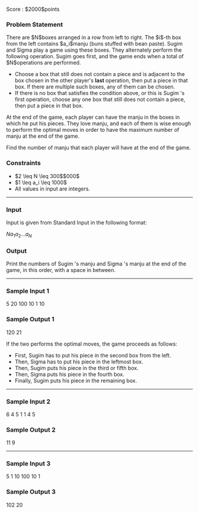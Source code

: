 
<div>

<span>

<span>

<p>
Score : $2000$points
</p>

<div>

<section>

### **Problem Statement**

<p>
There are $N$boxes arranged in a row from left to right. The $i$-th box from the left contains $a_i$manju (buns stuffed with bean paste).

<span>
Sugim
</span>
and 
<span>
Sigma
</span>
play a game using these boxes.
They alternately perform the following operation. 
<span>
Sugim
</span>
goes first, and the game ends when a total of $N$operations are performed.
</p>

<ul>

<li>
Choose a box that still does not contain a piece and is adjacent to the box chosen in the other player's 
<strong>
last
</strong>
operation, then put a piece in that box. If there are multiple such boxes, any of them can be chosen.
</li>

<li>
If there is no box that satisfies the condition above, or this is 
<span>
Sugim
</span>
's first operation, choose any one box that still does not contain a piece, then put a piece in that box.
</li>

</ul>

<p>
At the end of the game, each player can have the manju in the boxes in which he put his pieces.
They love manju, and each of them is wise enough to perform the optimal moves in order to have the maximum number of manju at the end of the game.
</p>

<p>
Find the number of manju that each player will have at the end of the game.
</p>

</section>

</div>

<div>

<section>

### **Constraints**

<ul>

<li>
$2 \leq N \leq 300$$000$
</li>

<li>
$1 \leq a_i \leq 1000$
</li>

<li>
All values in input are integers.
</li>

</ul>

</section>

</div>

---

<div>

<div>

<section>

### **Input**

<p>
Input is given from Standard Input in the following format:
</p>

<div>

$N$$a_1$$a_2$$...$$a_N$
</div>

</section>

</div>

<div>

<section>

### **Output**

<p>
Print the numbers of 
<span>
Sugim
</span>
's manju and 
<span>
Sigma
</span>
's manju at the end of the game, in this order, with a space in between.
</p>

</section>

</div>

</div>

---

<div>

<section>

### **Sample Input 1**

<div>

5
20 100 10 1 10

</div>

</section>

</div>

<div>

<section>

### **Sample Output 1**

<div>

120 21

</div>

<p>
If the two performs the optimal moves, the game proceeds as follows:
</p>

<ul>

<li>
First, 
<span>
Sugim
</span>
has to put his piece in the second box from the left.
</li>

<li>
Then, 
<span>
Sigma
</span>
has to put his piece in the leftmost box.
</li>

<li>
Then, 
<span>
Sugim
</span>
puts his piece in the third or fifth box.
</li>

<li>
Then, 
<span>
Sigma
</span>
puts his piece in the fourth box.
</li>

<li>
Finally, 
<span>
Sugim
</span>
puts his piece in the remaining box.
</li>

</ul>

</section>

</div>

---

<div>

<section>

### **Sample Input 2**

<div>

6
4 5 1 1 4 5

</div>

</section>

</div>

<div>

<section>

### **Sample Output 2**

<div>

11 9

</div>

</section>

</div>

---

<div>

<section>

### **Sample Input 3**

<div>

5
1 10 100 10 1

</div>

</section>

</div>

<div>

<section>

### **Sample Output 3**

<div>

102 20

</div>

</section>

</div>

</span>

</span>

</div>
